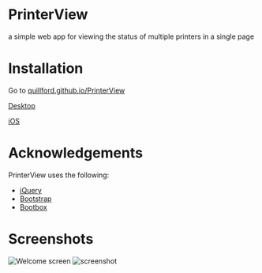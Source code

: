 # PrinterView
a simple web app for viewing the status of multiple printers in a single page

# Installation

Go to [quillford.github.io/PrinterView](quillford.github.io/PrinterView)

[Desktop](https://github.com/quillford/PrinterView/wiki/Desktop-Setup)

[iOS](https://github.com/quillford/PrinterView/wiki/iOS-Setup)

# Acknowledgements
PrinterView uses the following:
* [jQuery](https://jquery.com/)
* [Bootstrap](http://getbootstrap.com/)
* [Bootbox](http://bootboxjs.com/)

# Screenshots
![Welcome screen](https://raw.githubusercontent.com/quillford/PrinterView/master/images/screenshots/screenshot-welcome.png)
![screenshot](https://raw.githubusercontent.com/quillford/PrinterView/master/images/screenshots/screenshot.png)
